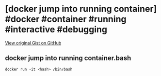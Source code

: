 # [docker jump into running container] #docker #container #running #interactive #debugging

[View original Gist on GitHub](https://gist.github.com/Integralist/605cbf83fe856bac13eed76b251484c8)

## docker jump into running container.bash

```shell
docker run -it <hash> /bin/bash
```

